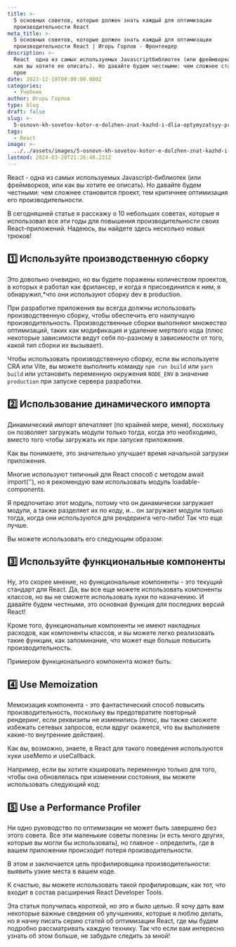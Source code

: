 ```yaml
---
title: >-
  5 основных советов, которые должен знать каждый для оптимизации
  производительности React 
meta_title: >-
  5 основных советов, которые должен знать каждый для оптимизации
  производительности React | Игорь Горлов - Фронтeндер
description: >-
  React  одна из самых используемых Javascriptбиблиотек (или фреймворков, или
  как вы хотите ее описать). Но давайте будем честными: чем сложнее становится
  прое
date: 2023-12-18T00:00:00.000Z
categories:
  - Учебник
author: Игорь Горлов
type: blog
draft: false
slug: >-
  5-osnovn-kh-sovetov-kotor-e-dolzhen-znat-kazhd-i-dlia-optymyzatsyy-proyzvodytelnosty-react
tags:
  - React
image: >-
  ../../assets/images/5-osnovn-kh-sovetov-kotor-e-dolzhen-znat-kazhd-i-dlia-optymyzatsyy-proyzvodytelnosty-react-Dec-18-2023.avif
lastmod: 2024-03-20T21:26:48.231Z
---
```


React - одна из самых используемых Javascript-библиотек (или фреймворков, или как вы хотите ее описать). Но давайте будем честными: чем сложнее становится проект, тем критичнее оптимизация его производительности.

В сегодняшней статье я расскажу о 10 небольших советах, которые я использовал все эти годы для повышения производительности своих React-приложений. Надеюсь, вы найдете здесь несколько новых трюков!

## 1️⃣ Используйте производственную сборку

Это довольно очевидно, но вы будете поражены количеством проектов, в которых я работал как фрилансер, и когда я присоединился к ним, я обнаружил,\*что они используют сборку dev в production.

При разработке приложения вы всегда должны использовать производственную сборку, чтобы обеспечить его наилучшую производительность. Производственные сборки выполняют множество оптимизаций, таких как модификация и удаление мертвого кода (плюс некоторые зависимости ведут себя по-разному в зависимости от того, какой тип сборки их вызывает).

Чтобы использовать производственную сборку, если вы используете CRA или Vite, вы можете выполнить команду `npm run build` или `yarn build` или установить переменную окружения `NODE_ENV` в значение `production` при запуске сервера разработки.

## 2️⃣ Использование динамического импорта

Динамический импорт впечатляет (по крайней мере, меня), поскольку он позволяет загружать модули только тогда, когда это необходимо, вместо того чтобы загружать их при запуске приложения.

Как вы понимаете, это значительно улучшает время начальной загрузки приложения.

Многие используют типичный для React способ с методом await import(’'), но я рекомендую вам использовать модуль loadable-components.

Я предпочитаю этот модуль, потому что он динамически загружает модули, а также разделяет их по коду, и… он загружает модули только тогда, когда они используются для рендеринга чего-либо! Так что еще лучше.

Вы можете использовать его следующим образом:

## 3️⃣ Используйте функциональные компоненты

Ну, это скорее мнение, но функциональные компоненты - это текущий стандарт для React. Да, вы все еще можете использовать компоненты классов, но вы не сможете использовать хуки по назначению. И давайте будем честными, это основная функция для последних версий React!

Кроме того, функциональные компоненты не имеют накладных расходов, как компоненты классов, и вы можете легко реализовать такие функции, как запоминание, что может еще больше повысить производительность.

Примером функционального компонента может быть:

## 4️⃣ Use Memoization

Мемоизация компонента - это фантастический способ повысить производительность, поскольку вы предотвратите повторный рендеринг, если реквизиты не изменились (плюс, вы также сможете избежать сетевых запросов, если вдруг окажется, что вы выполняете какие-то внутренние действия).

Как вы, возможно, знаете, в React для такого поведения используются хуки useMemo и useCallback.

Например, если вы хотите кэшировать переменную только для того, чтобы она обновлялась при изменении состояния, вы можете использовать следующий код:

## 5️⃣ Use a Performance Profiler

Ни одно руководство по оптимизации не может быть завершено без этого совета. Все эти маленькие советы полезны (и есть много других, которые вы могли бы использовать), но главное - определить, где в вашем приложении происходит потеря производительности.

В этом и заключается цель профилировщика производительности: выявить узкие места в вашем коде.

К счастью, вы можете использовать такой профилировщик, как тот, что входит в состав расширения React Developer Tools.

Эта статья получилась короткой, но это и было целью. Я хочу дать вам некоторые важные сведения об улучшениях, которые я люблю делать, но я начну писать серию статей об оптимизации React, где мы будем подробно рассматривать каждую технику. Так что если вам интересно узнать об этом больше, не забудьте следить за мной!
